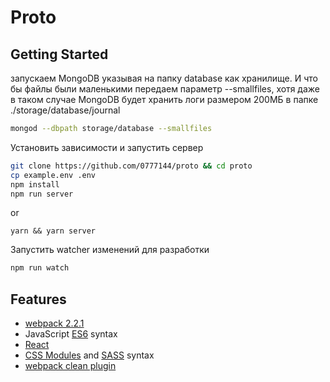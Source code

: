 # Proto

## Getting Started

запускаем MongoDB указывая на папку database как хранилище.
И что бы файлы были маленькими передаем параметр --smallfiles,
хотя даже в таком случае MongoDB будет хранить логи размером 200МБ
в папке ./storage/database/journal

```bash
mongod --dbpath storage/database --smallfiles
```

Установить зависимости и запустить сервер
```bash
git clone https://github.com/0777144/proto && cd proto
cp example.env .env
npm install
npm run server
```

or

```
yarn && yarn server
```

Запустить watcher изменений для разработки
```bash
npm run watch
```


## Features

* [webpack 2.2.1]
* JavaScript [ES6] syntax
* [React]
* [CSS Modules] and [SASS] syntax
* [webpack clean plugin]


[webpack 2.2.1]: https://github.com/webpack/webpack/tree/v2.2.1
[ES6]: http://es6-features.org/
[React]: https://github.com/facebook/react
[CSS Modules]: https://github.com/webpack-contrib/css-loader#css-modules
[SASS]: http://sass-lang.com/guide
[webpack clean plugin]: https://github.com/johnagan/clean-webpack-plugin

